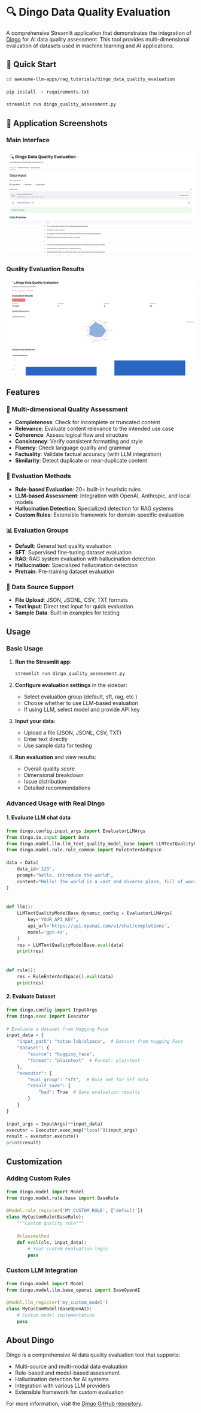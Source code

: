 # 🔍 Dingo Data Quality Evaluation

A comprehensive Streamlit application that demonstrates the integration of [Dingo](https://github.com/MigoXLab/dingo) for AI data quality assessment. This tool provides multi-dimensional evaluation of datasets used in machine learning and AI applications.

## 🚀 Quick Start

```bash
cd awesome-llm-apps/rag_tutorials/dingo_data_quality_evaluation

pip install -r requirements.txt

streamlit run dingo_quality_assessment.py
```

## 📸 Application Screenshots

### Main Interface
![Main Interface](asset/data_input.png)

### Quality Evaluation Results
![Evaluation Results](asset/evaluation_results.png)

## Features

### 🎯 Multi-dimensional Quality Assessment
- **Completeness**: Check for incomplete or truncated content
- **Relevance**: Evaluate content relevance to the intended use case
- **Coherence**: Assess logical flow and structure
- **Consistency**: Verify consistent formatting and style
- **Fluency**: Check language quality and grammar
- **Factuality**: Validate factual accuracy (with LLM integration)
- **Similarity**: Detect duplicate or near-duplicate content

### 🤖 Evaluation Methods
- **Rule-based Evaluation**: 20+ built-in heuristic rules
- **LLM-based Assessment**: Integration with OpenAI, Anthropic, and local models
- **Hallucination Detection**: Specialized detection for RAG systems
- **Custom Rules**: Extensible framework for domain-specific evaluation

### 📊 Evaluation Groups
- **Default**: General text quality evaluation
- **SFT**: Supervised fine-tuning dataset evaluation
- **RAG**: RAG system evaluation with hallucination detection
- **Hallucination**: Specialized hallucination detection
- **Pretrain**: Pre-training dataset evaluation

### 🔧 Data Source Support
- **File Upload**: JSON, JSONL, CSV, TXT formats
- **Text Input**: Direct text input for quick evaluation
- **Sample Data**: Built-in examples for testing


## Usage

### Basic Usage

1. **Run the Streamlit app**:
   ```bash
   streamlit run dingo_quality_assessment.py
   ```

2. **Configure evaluation settings** in the sidebar:
   - Select evaluation group (default, sft, rag, etc.)
   - Choose whether to use LLM-based evaluation
   - If using LLM, select model and provide API key

3. **Input your data**:
   - Upload a file (JSON, JSONL, CSV, TXT)
   - Enter text directly
   - Use sample data for testing

4. **Run evaluation** and view results:
   - Overall quality score
   - Dimensional breakdown
   - Issue distribution
   - Detailed recommendations

### Advanced Usage with Real Dingo

#### 1. Evaluate LLM chat data

```python
from dingo.config.input_args import EvaluatorLLMArgs
from dingo.io.input import Data
from dingo.model.llm.llm_text_quality_model_base import LLMTextQualityModelBase
from dingo.model.rule.rule_common import RuleEnterAndSpace

data = Data(
    data_id='123',
    prompt="hello, introduce the world",
    content="Hello! The world is a vast and diverse place, full of wonders, cultures, and incredible natural beauty."
)


def llm():
    LLMTextQualityModelBase.dynamic_config = EvaluatorLLMArgs(
        key='YOUR_API_KEY',
        api_url='https://api.openai.com/v1/chat/completions',
        model='gpt-4o',
    )
    res = LLMTextQualityModelBase.eval(data)
    print(res)


def rule():
    res = RuleEnterAndSpace().eval(data)
    print(res)
```

#### 2. Evaluate Dataset

```python
from dingo.config import InputArgs
from dingo.exec import Executor

# Evaluate a dataset from Hugging Face
input_data = {
    "input_path": "tatsu-lab/alpaca",  # Dataset from Hugging Face
    "dataset": {
        "source": "hugging_face",
        "format": "plaintext"  # Format: plaintext
    },
    "executor": {
        "eval_group": "sft",  # Rule set for SFT data
        "result_save": {
            "bad": True  # Save evaluation results
        }
    }
}

input_args = InputArgs(**input_data)
executor = Executor.exec_map["local"](input_args)
result = executor.execute()
print(result)
```


## Customization

### Adding Custom Rules

```python
from dingo.model import Model
from dingo.model.rule.base import BaseRule

@Model.rule_register('MY_CUSTOM_RULE', ['default'])
class MyCustomRule(BaseRule):
    """Custom quality rule"""
    
    @classmethod
    def eval(cls, input_data):
        # Your custom evaluation logic
        pass
```

### Custom LLM Integration

```python
from dingo.model import Model
from dingo.model.llm.base_openai import BaseOpenAI

@Model.llm_register('my_custom_model')
class MyCustomModel(BaseOpenAI):
    # Custom model implementation
    pass
```


## About Dingo

Dingo is a comprehensive AI data quality evaluation tool that supports:
- Multi-source and multi-modal data evaluation
- Rule-based and model-based assessment
- Hallucination detection for AI systems
- Integration with various LLM providers
- Extensible framework for custom evaluation

For more information, visit the [Dingo GitHub repository](https://github.com/MigoXLab/dingo).


